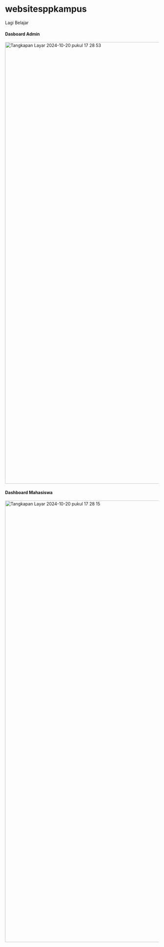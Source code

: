 # websitesppkampus

<p>Lagi Belajar</p>

<h4>Dasboard Admin</h4>
<img width="1440" alt="Tangkapan Layar 2024-10-20 pukul 17 28 53" src="https://github.com/user-attachments/assets/fea9ca54-d4fc-4b36-9d9f-4f70bd0d156d">

<h4>Dashboard Mahasiswa</h4>
<img width="1440" alt="Tangkapan Layar 2024-10-20 pukul 17 28 15" src="https://github.com/user-attachments/assets/5ef4e270-c23b-4507-ae30-7b5c9070dbc8">

